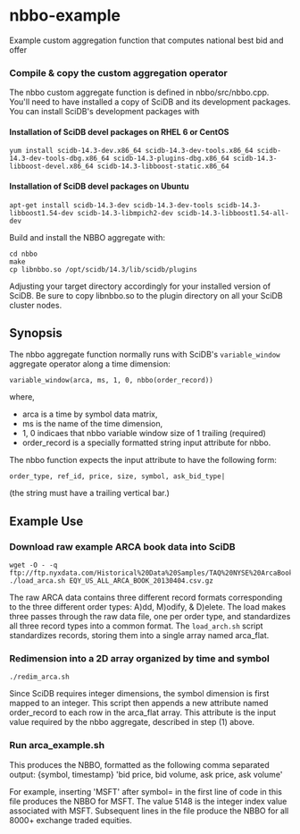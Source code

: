 nbbo-example
============

Example custom aggregation function that computes national best bid and offer

### Compile & copy the custom aggregation operator

The nbbo custom aggregate function is defined in nbbo/src/nbbo.cpp. You'll need to have installed
a copy of SciDB and its development packages. You can install SciDB's development packages with

#### Installation of SciDB devel packages on RHEL 6 or CentOS
```
yum install scidb-14.3-dev.x86_64 scidb-14.3-dev-tools.x86_64 scidb-14.3-dev-tools-dbg.x86_64 scidb-14.3-plugins-dbg.x86_64 scidb-14.3-libboost-devel.x86_64 scidb-14.3-libboost-static.x86_64
```
#### Installation of SciDB devel packages on Ubuntu
```
apt-get install scidb-14.3-dev scidb-14.3-dev-tools scidb-14.3-libboost1.54-dev scidb-14.3-libmpich2-dev scidb-14.3-libboost1.54-all-dev
```

Build and install the NBBO aggregate with:
```
cd nbbo
make
cp libnbbo.so /opt/scidb/14.3/lib/scidb/plugins
```
Adjusting your target directory accordingly for your installed version of SciDB.
Be sure to copy libnbbo.so to the plugin directory on all your SciDB cluster nodes.


## Synopsis

The nbbo aggregate function normally runs with SciDB's `variable_window` aggregate operator along a time dimension:

```
variable_window(arca, ms, 1, 0, nbbo(order_record))
```

where,

* arca  is a time by symbol data matrix,
* ms    is the name of the time dimension,
* 1, 0  indicaes that nbbo variable window size of 1 trailing (required)
* order_record is a specially formatted string input attribute for nbbo.

The nbbo function expects the input attribute to have the following form:
```
order_type, ref_id, price, size, symbol, ask_bid_type|
```
(the string must have a trailing vertical bar.)


## Example Use

### Download raw example ARCA book data into SciDB
```
wget -O - -q ftp://ftp.nyxdata.com/Historical%20Data%20Samples/TAQ%20NYSE%20ArcaBook/EQY_US_ALL_ARCA_BOOK_20130404.csv.gz
./load_arca.sh EQY_US_ALL_ARCA_BOOK_20130404.csv.gz
```
The raw ARCA data contains three different record formats corresponding to the
three different order types: A)dd, M)odify, & D)elete.  The load makes
three passes through the raw data file, one per order type, and standardizes
all three record types into a common format. The `load_arch.sh` script standardizes records, storing
them into a single array named arca_flat.


### Redimension into a 2D array organized by time and symbol
```
./redim_arca.sh
```
Since SciDB requires integer dimensions, the symbol dimension is first mapped
to an integer. This script then appends a new attribute named order_record to
each row in the arca_flat array. This attribute is the input value required by
the nbbo aggregate, described in step (1) above. 


### Run arca_example.sh

This produces the NBBO, formatted as the following comma separated output: 
       {symbol, timestamp} 'bid price, bid volume, ask price, ask volume'

For example, inserting 'MSFT' after symbol= in the first line of code in this
file produces the NBBO for MSFT. The value 5148 is the integer index value
associated with MSFT.  Subsequent lines in the file produce the NBBO for all
8000+ exchange traded equities.
